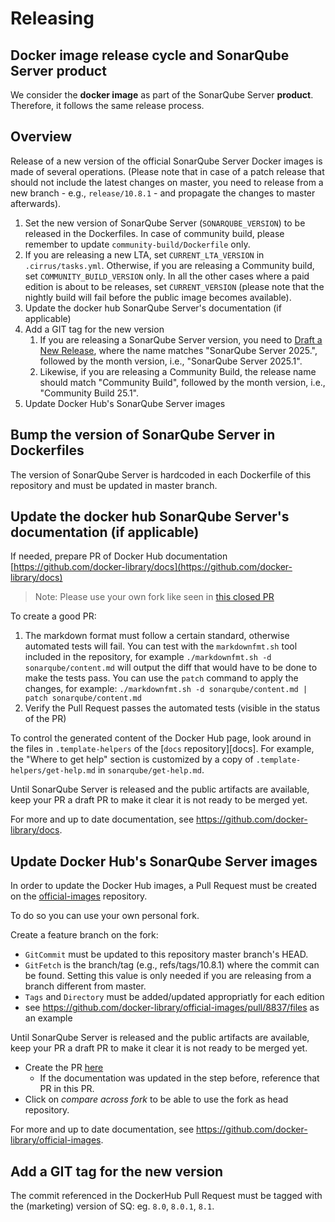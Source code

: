 # Releasing

## Docker image release cycle and SonarQube Server product

We consider the **docker image** as part of the SonarQube Server **product**. Therefore, it follows the same release process.

## Overview

Release of a new version of the official SonarQube Server Docker images is made of several operations. (Please note that in case of a patch release that should not include the latest changes on master, you need to release from a new branch - e.g., `release/10.8.1` - and propagate the changes to master afterwards).

1. Set the new version of SonarQube Server (`SONARQUBE_VERSION`) to be released in the Dockerfiles. In case of community build, please remember to update `community-build/Dockerfile` only.
2. If you are releasing a new LTA, set `CURRENT_LTA_VERSION` in `.cirrus/tasks.yml`. Otherwise, if you are releasing a Community build, set `COMMUNITY_BUILD_VERSION` only. In all the other cases where a paid edition is about to be releases, set `CURRENT_VERSION` (please note that the nightly build will fail before the public image becomes available).
3. Update the docker hub SonarQube Server's documentation (if applicable)
4. Add a GIT tag for the new version
   1. If you are releasing a SonarQube Server version, you need to [Draft a New Release](https://github.com/SonarSource/docker-sonarqube/releases/new), where the name matches "SonarQube Server 2025.", followed by the month version, i.e., "SonarQube Server 2025.1".
   2. Likewise, if you are releasing a Community Build, the release name should match "Community Build", followed by the month version, i.e., "Community Build 25.1".
5. Update Docker Hub's SonarQube Server images

## Bump the version of SonarQube Server in Dockerfiles

The version of SonarQube Server is hardcoded in each Dockerfile of this repository and must be updated in master branch.

## Update the docker hub SonarQube Server's documentation (if applicable)

If needed, prepare PR of Docker Hub documentation [https://github.com/docker-library/docs](https://github.com/docker-library/docs)

> Note: Please use your own fork like seen in [this closed PR](https://github.com/docker-library/docs/pull/1660)

To create a good PR:

1. The markdown format must follow a certain standard, otherwise automated tests will fail. You can test with the `markdownfmt.sh` tool included in the repository, for example `./markdownfmt.sh -d sonarqube/content.md` will output the diff that would have to be done to make the tests pass. You can use the `patch` command to apply the changes, for example: `./markdownfmt.sh -d sonarqube/content.md | patch sonarqube/content.md`
2. Verify the Pull Request passes the automated tests (visible in the status of the PR)

To control the generated content of the Docker Hub page, look around in the files in `.template-helpers` of the [`docs` repository][docs]. For example, the "Where to get help" section is customized by a copy of `.template-helpers/get-help.md` in `sonarqube/get-help.md`.

Until SonarQube Server is released and the public artifacts are available, keep your PR a draft PR to make it clear it is not ready to be merged yet.

For more and up to date documentation, see https://github.com/docker-library/docs.

## Update Docker Hub's SonarQube Server images

In order to update the Docker Hub images, a Pull Request must be created on the [official-images](https://github.com/docker-library/official-images) repository.

To do so you can use your own personal fork.

Create a feature branch on the fork:

* `GitCommit` must be updated to this repository master branch's HEAD.
* `GitFetch` is the branch/tag (e.g., refs/tags/10.8.1) where the commit can be found. Setting this value is only needed if you are releasing from a branch different from master.
* `Tags` and `Directory` must be added/updated appropriatly for each edition
* see https://github.com/docker-library/official-images/pull/8837/files as an example

Until SonarQube Server is released and the public artifacts are available, keep your PR a draft PR to make it clear it is not ready to be merged yet.

* Create the PR [here](https://github.com/docker-library/official-images/compare)
  * If the documentation was updated in the step before, reference that PR in this PR.
* Click on *compare across fork* to be able to use the fork as head repository.

For more and up to date documentation, see https://github.com/docker-library/official-images.

## Add a GIT tag for the new version

The commit referenced in the DockerHub Pull Request must be tagged with the (marketing) version of SQ: eg. `8.0`, `8.0.1`, `8.1`.
